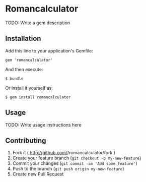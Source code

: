 # Romancalculator

TODO: Write a gem description

## Installation

Add this line to your application's Gemfile:

    gem 'romancalculator'

And then execute:

    $ bundle

Or install it yourself as:

    $ gem install romancalculator

## Usage

TODO: Write usage instructions here

## Contributing

1. Fork it ( http://github.com/<my-github-username>/romancalculator/fork )
2. Create your feature branch (`git checkout -b my-new-feature`)
3. Commit your changes (`git commit -am 'Add some feature'`)
4. Push to the branch (`git push origin my-new-feature`)
5. Create new Pull Request
